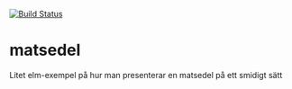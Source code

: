 [![Build Status](https://travis-ci.org/ulve/matsedel.svg?branch=master)](https://travis-ci.org/ulve/matsedel)

# matsedel
Litet elm-exempel på hur man presenterar en matsedel på ett smidigt sätt
